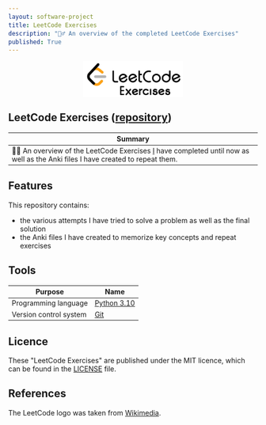 ```yaml
---
layout: software-project
title: LeetCode Exercises
description: "🏋️‍♂️ An overview of the completed LeetCode Exercises"
published: True
---
```


<img src= "/assets/software-project/leetcode-exercises/leetcode_exercises.JPG" alt="LeetCode Logo" width="40%" style="display: block; margin: 0 auto">

## LeetCode Exercises ([repository](https://github.com/johanneshagspiel/leetcode-exercises))

| Summary  |
| -------------------------------------------------- |
| 🏋️‍♂️ An overview of the LeetCode Exercises [I](https://leetcode.com/johanneshagspiel/) have completed until now as well as the Anki files I have created to repeat them.|

## Features

This repository contains:
- the various attempts I have tried to solve a problem as well as the final solution
- the Anki files I have created to memorize key concepts and repeat exercises

## Tools

| Purpose                | Name                                                         |
|------------------------|--------------------------------------------------------------|
| Programming language   | [Python 3.10](https://www.python.org/)                       |
| Version control system | [Git](https://git-scm.com/)                                  |

## Licence

These "LeetCode Exercises" are published under the MIT licence, which can be found in the [LICENSE](https://github.com/johanneshagspiel/leetcode-exercises/blob/main/LICENSE) file.

## References

The LeetCode logo was taken from [Wikimedia](https://upload.wikimedia.org/wikipedia/commons/thumb/0/0a/LeetCode_Logo_black_with_text.svg/1024px-LeetCode_Logo_black_with_text.svg.png).
